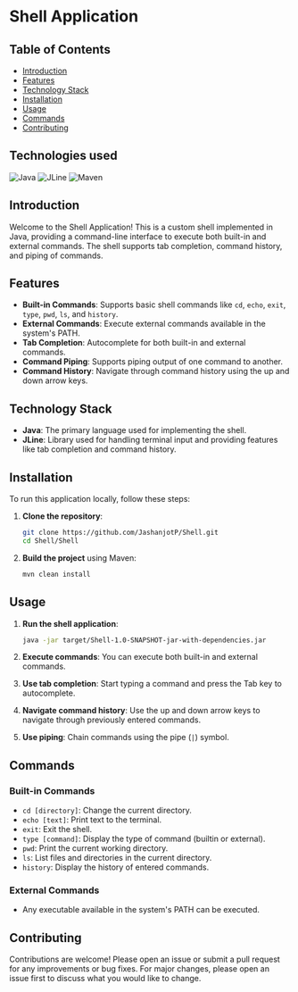 # Shell Application

## Table of Contents

- [Introduction](#introduction)
- [Features](#features)
- [Technology Stack](#technology-stack)
- [Installation](#installation)
- [Usage](#usage)
- [Commands](#commands)
- [Contributing](#contributing)

## Technologies used

![Java](https://img.shields.io/badge/Java-007396?style=for-the-badge&logo=java&logoColor=white)
![JLine](https://img.shields.io/badge/JLine-239120?style=for-the-badge&logo=jline&logoColor=white)
![Maven](https://img.shields.io/badge/Maven-C71A36?style=for-the-badge&logo=apache-maven&logoColor=white)

## Introduction

Welcome to the Shell Application! This is a custom shell implemented in Java, providing a command-line interface to execute both built-in and external commands. The shell supports tab completion, command history, and piping of commands.

## Features

- **Built-in Commands**: Supports basic shell commands like `cd`, `echo`, `exit`, `type`, `pwd`, `ls`, and `history`.
- **External Commands**: Execute external commands available in the system's PATH.
- **Tab Completion**: Autocomplete for both built-in and external commands.
- **Command Piping**: Supports piping output of one command to another.
- **Command History**: Navigate through command history using the up and down arrow keys.

## Technology Stack

- **Java**: The primary language used for implementing the shell.
- **JLine**: Library used for handling terminal input and providing features like tab completion and command history.

## Installation

To run this application locally, follow these steps:

1. **Clone the repository**:

    ```bash
    git clone https://github.com/JashanjotP/Shell.git
    cd Shell/Shell
    ```

2. **Build the project** using Maven:

    ```bash
    mvn clean install
    ```
## Usage

1. **Run the shell application**:

    ```bash
    java -jar target/Shell-1.0-SNAPSHOT-jar-with-dependencies.jar
    ```

2. **Execute commands**: You can execute both built-in and external commands.
3. **Use tab completion**: Start typing a command and press the Tab key to autocomplete.
4. **Navigate command history**: Use the up and down arrow keys to navigate through previously entered commands.
5. **Use piping**: Chain commands using the pipe (`|`) symbol.

## Commands

### Built-in Commands

- `cd [directory]`: Change the current directory.
- `echo [text]`: Print text to the terminal.
- `exit`: Exit the shell.
- `type [command]`: Display the type of command (builtin or external).
- `pwd`: Print the current working directory.
- `ls`: List files and directories in the current directory.
- `history`: Display the history of entered commands.

### External Commands

- Any executable available in the system's PATH can be executed.

## Contributing

Contributions are welcome! Please open an issue or submit a pull request for any improvements or bug fixes. For major changes, please open an issue first to discuss what you would like to change.

